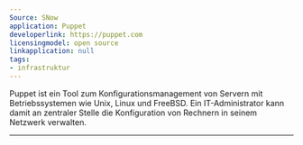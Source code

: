 ```yaml
---
Source: SNow
application: Puppet
developerlink: https://puppet.com
licensingmodel: open source
linkapplication: null
tags:
- infrastruktur
---
```

Puppet ist ein Tool zum Konfigurationsmanagement von Servern mit Betriebssystemen wie Unix, Linux und FreeBSD. Ein IT-Administrator kann damit an zentraler Stelle die Konfiguration von Rechnern in seinem Netzwerk verwalten.

---
